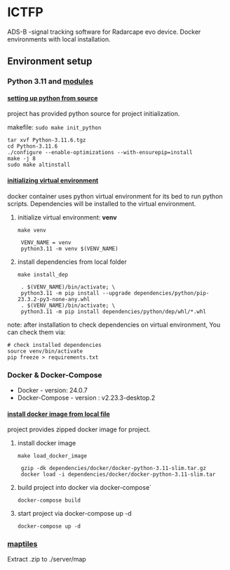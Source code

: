 # ICTFP

ADS-B -signal tracking software for Radarcape evo device. Docker environments with local installation. 

## Environment setup



### **Python 3.11 and [modules](./dependencies/python/requirements_versions.txt)**

#### <ins>**setting up python from source**</ins>
project has provided python source for project initialization. 
    
makefile: ``sudo make init_python``

    tar xvf Python-3.11.6.tgz
    cd Python-3.11.6
    ./configure --enable-optimizations --with-ensurepip=install
    make -j 8
    sudo make altinstall
    
#### <ins>**initializing virtual environment**</ins>
docker container uses python virtual environment for its bed to run python scripts. Dependencies will be installed to the virtual environment.

1) initialize virtual environment: **venv**

    ``make venv``
        
        VENV_NAME = venv
        python3.11 -m venv $(VENV_NAME)
    
2. install dependencies from local folder

    ``make install_dep``

        . $(VENV_NAME)/bin/activate; \
	    python3.11 -m pip install --upgrade dependencies/python/pip-23.3.2-py3-none-any.whl
	    . $(VENV_NAME)/bin/activate; \
	    python3.11 -m pip install dependencies/python/dep/whl/*.whl
    
note: after installation to check dependencies on virtual environment, You can check them via:

    # check installed dependencies
    source venv/bin/activate
    pip freeze > requirements.txt    

### **Docker & Docker-Compose**
* Docker - version: 24.0.7
* Docker-Compose - version : v2.23.3-desktop.2 

#### <ins>**install docker image from local file**</ins>

project provides zipped docker image for project.

1. install docker image

    ``make load_docker_image``

        gzip -dk dependencies/docker/docker-python-3.11-slim.tar.gz
	    docker load -i dependencies/docker/docker-python-3.11-slim.tar

2. build project into docker via docker-compose`

    ``docker-compose build``

3. start project via docker-compose up -d

    ``docker-compose up -d``


### [maptiles](https://tuni-my.sharepoint.com/:u:/g/personal/william_reima_tuni_fi/EZVX9gYZpuRMrGKKV-2XzB0B4PmgZY6YKw10YCrodbnlZg?e=eYb2fa)

Extract .zip to ./server/map

